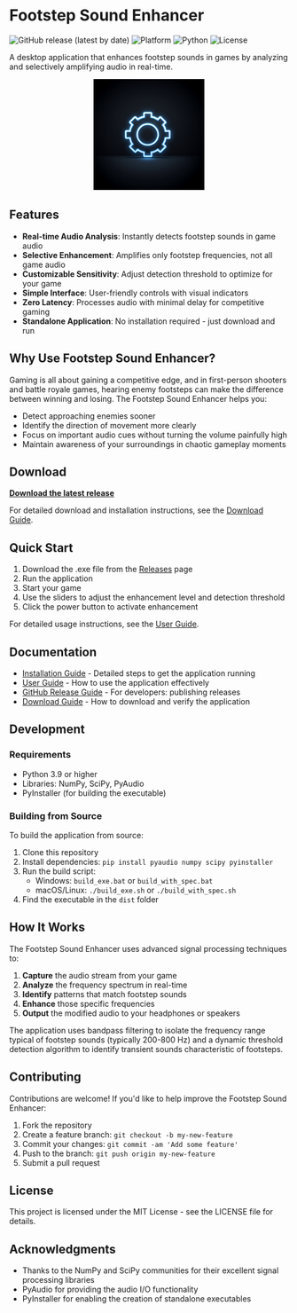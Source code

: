 # Footstep Sound Enhancer

![GitHub release (latest by date)](https://img.shields.io/github/v/release/YOUR_USERNAME/footstep-sound-enhancer)
![Platform](https://img.shields.io/badge/platform-Windows-blue)
![Python](https://img.shields.io/badge/python-3.9+-blue)
![License](https://img.shields.io/badge/license-MIT-green)

A desktop application that enhances footstep sounds in games by analyzing and selectively amplifying audio in real-time.

<p align="center">
  <img src="generated-icon.png" alt="Footstep Sound Enhancer Logo" width="200"/>
</p>

## Features

- **Real-time Audio Analysis**: Instantly detects footstep sounds in game audio
- **Selective Enhancement**: Amplifies only footstep frequencies, not all game audio
- **Customizable Sensitivity**: Adjust detection threshold to optimize for your game
- **Simple Interface**: User-friendly controls with visual indicators
- **Zero Latency**: Processes audio with minimal delay for competitive gaming
- **Standalone Application**: No installation required - just download and run

## Why Use Footstep Sound Enhancer?

Gaming is all about gaining a competitive edge, and in first-person shooters and battle royale games, hearing enemy footsteps can make the difference between winning and losing. The Footstep Sound Enhancer helps you:

- Detect approaching enemies sooner
- Identify the direction of movement more clearly
- Focus on important audio cues without turning the volume painfully high
- Maintain awareness of your surroundings in chaotic gameplay moments

## Download

**[Download the latest release](https://github.com/YOUR_USERNAME/footstep-sound-enhancer/releases/latest)**

For detailed download and installation instructions, see the [Download Guide](DOWNLOAD.md).

## Quick Start

1. Download the .exe file from the [Releases](https://github.com/YOUR_USERNAME/footstep-sound-enhancer/releases) page
2. Run the application
3. Start your game
4. Use the sliders to adjust the enhancement level and detection threshold
5. Click the power button to activate enhancement

For detailed usage instructions, see the [User Guide](USER_GUIDE.md).

## Documentation

- [Installation Guide](INSTALLATION.md) - Detailed steps to get the application running
- [User Guide](USER_GUIDE.md) - How to use the application effectively
- [GitHub Release Guide](GITHUB_RELEASE_GUIDE.md) - For developers: publishing releases
- [Download Guide](DOWNLOAD.md) - How to download and verify the application

## Development

### Requirements

- Python 3.9 or higher
- Libraries: NumPy, SciPy, PyAudio
- PyInstaller (for building the executable)

### Building from Source

To build the application from source:

1. Clone this repository
2. Install dependencies: `pip install pyaudio numpy scipy pyinstaller`
3. Run the build script:
   - Windows: `build_exe.bat` or `build_with_spec.bat`
   - macOS/Linux: `./build_exe.sh` or `./build_with_spec.sh`
4. Find the executable in the `dist` folder

## How It Works

The Footstep Sound Enhancer uses advanced signal processing techniques to:

1. **Capture** the audio stream from your game
2. **Analyze** the frequency spectrum in real-time
3. **Identify** patterns that match footstep sounds
4. **Enhance** those specific frequencies
5. **Output** the modified audio to your headphones or speakers

The application uses bandpass filtering to isolate the frequency range typical of footstep sounds (typically 200-800 Hz) and a dynamic threshold detection algorithm to identify transient sounds characteristic of footsteps.

## Contributing

Contributions are welcome! If you'd like to help improve the Footstep Sound Enhancer:

1. Fork the repository
2. Create a feature branch: `git checkout -b my-new-feature`
3. Commit your changes: `git commit -am 'Add some feature'`
4. Push to the branch: `git push origin my-new-feature`
5. Submit a pull request

## License

This project is licensed under the MIT License - see the LICENSE file for details.

## Acknowledgments

- Thanks to the NumPy and SciPy communities for their excellent signal processing libraries
- PyAudio for providing the audio I/O functionality
- PyInstaller for enabling the creation of standalone executables